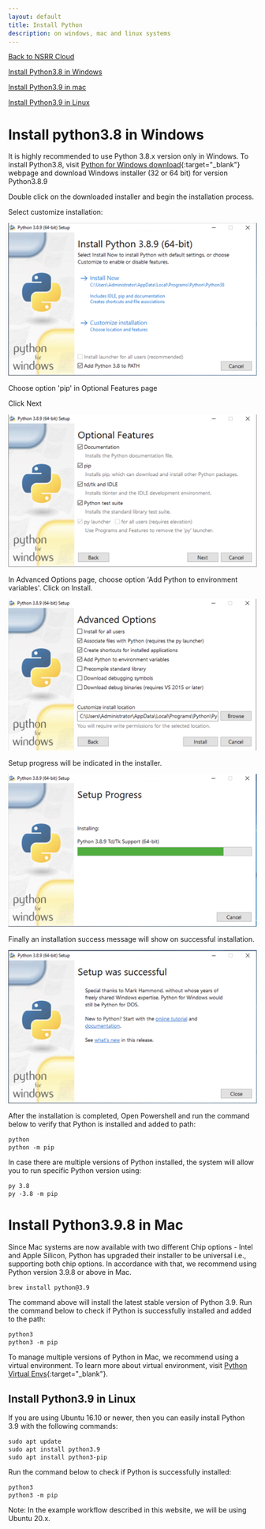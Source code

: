 ```yaml
---
layout: default
title: Install Python
description: on windows, mac and linux systems
---
```

[Back to NSRR Cloud](./index.md)

[Install Python3.8 in Windows](#install-python38-in-windows)

[Install Python3.9 in mac](#install-python398-in-mac)

[Install Python3.9 in Linux](#install-python39-in-linux)




# Install python3.8 in Windows

It is highly recommended to use Python 3.8.x version only in Windows. To install Python3.8, visit [Python for Windows download](https://www.python.org/downloads/windows/){:target="_blank"} webpage and download Windows installer (32 or 64 bit) for version Python3.8.9

Double click on the downloaded installer and begin the installation process. 

Select customize installation:

![](./images/windows-1.png)

 Choose option 'pip' in Optional Features page

 Click Next 

![](./images/windows-2.png)


In Advanced Options page, choose option 'Add Python to environment variables'. Click on Install.

![](./images/windows-3.png)

Setup progress will be indicated in the installer.

![](./images/windows-4.png)


Finally an installation success message will show on successful installation.

![](./images/windows-5.png)



After the installation is completed, Open Powershell and run the command below to verify that Python is installed and added to path:

```
python
python -m pip
```

In case there are multiple versions of Python installed, the system will allow you to run specific Python version using:

```
py 3.8
py -3.8 -m pip
```


# Install Python3.9.8 in Mac

Since Mac systems are now available with two different Chip options - Intel and Apple Silicon, Python has upgraded their installer to be universal i.e., supporting both chip options. In accordance with that, we recommend using Python version 3.9.8 or above in Mac. 

```
brew install python@3.9 
```

The command above will install the latest stable version of Python 3.9. Run the command below to check if Python is successfully installed and added to the path:

```
python3
python3 -m pip
```

To manage multiple versions of Python in Mac, we recommend using a virtual environment. To learn more about virtual environment, visit [Python Virtual Envs](https://docs.python-guide.org/dev/virtualenvs/){:target="_blank"}.



## Install Python3.9 in Linux

If you are using Ubuntu 16.10 or newer, then you can easily install Python 3.9 with the following commands:

```
sudo apt update
sudo apt install python3.9
sudo apt install python3-pip
```

Run the command below to check if Python is successfully installed:

```
python3
python3 -m pip
```

Note: In the example workflow described in this website, we will be using Ubuntu 20.x. 
